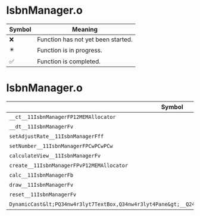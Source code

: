# IsbnManager.o
| Symbol | Meaning 
| ------------- | ------------- 
| :x: | Function has not yet been started. 
| :eight_pointed_black_star: | Function is in progress. 
| :white_check_mark: | Function is completed. 


# IsbnManager.o
| Symbol | Decompiled? |
| ------------- | ------------- |
| `__ct__11IsbnManagerFP12MEMAllocator` | :x: |
| `__dt__11IsbnManagerFv` | :x: |
| `setAdjustRate__11IsbnManagerFff` | :x: |
| `setNumber__11IsbnManagerFPCwPCwPCw` | :x: |
| `calculateView__11IsbnManagerFv` | :x: |
| `create__11IsbnManagerFPvP12MEMAllocator` | :x: |
| `calc__11IsbnManagerFb` | :x: |
| `draw__11IsbnManagerFv` | :x: |
| `reset__11IsbnManagerFv` | :x: |
| `DynamicCast&lt;PQ34nw4r3lyt7TextBox,Q34nw4r3lyt4Pane&gt;__Q24nw4r2utFPQ34nw4r3lyt4Pane_PQ34nw4r3lyt7TextBox` | :x: |
